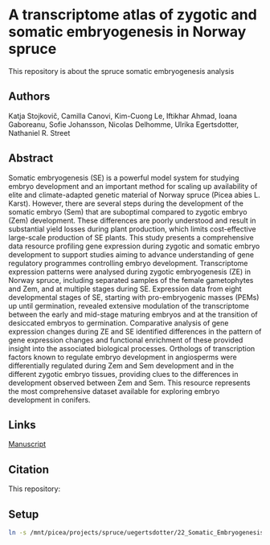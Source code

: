 # A transcriptome atlas of zygotic and somatic embryogenesis in Norway spruce

This repository is about the spruce somatic embryogenesis analysis

## Authors
Katja Stojkovič, Camilla Canovi, Kim-Cuong Le, Iftikhar Ahmad, Ioana Gaboreanu, Sofie Johansson, Nicolas Delhomme, Ulrika Egertsdotter, Nathaniel R. Street

## Abstract

Somatic embryogenesis (SE) is a powerful model system for studying embryo development and an important method for scaling up availability of elite and climate-adapted genetic material of Norway spruce (Picea abies L. Karst). However, there are several steps during the development of the somatic embryo (Sem) that are suboptimal compared to zygotic embryo (Zem) development. These differences are poorly understood and result in substantial yield losses during plant production, which limits cost-effective large-scale production of SE plants. This study presents a comprehensive data resource profiling gene expression during zygotic and somatic embryo development to support studies aiming to advance understanding of gene regulatory programmes controlling embryo development. Transcriptome expression patterns were analysed during zygotic embryogenesis (ZE) in Norway spruce, including separated samples of the female gametophytes and Zem, and at multiple stages during SE. Expression data from eight developmental stages of SE, starting with pro-embryogenic masses (PEMs) up until germination, revealed extensive modulation of the transcriptome between the early and mid-stage maturing embryos and at the transition of desiccated embryos to germination. Comparative analysis of gene expression changes during ZE and SE identified differences in the pattern of gene expression changes and functional enrichment of these provided insight into the associated biological processes. Orthologs of transcription factors known to regulate embryo development in angiosperms were differentially regulated during Zem and Sem development and in the different zygotic embryo tissues, providing clues to the differences in development observed between Zem and Sem. This resource represents the most comprehensive dataset available for exploring embryo development in conifers.

## Links

[Manuscript](https://doi.org/10.1111/tpj.17087])

## Citation

This repository: 

## Setup

```bash
ln -s /mnt/picea/projects/spruce/uegertsdotter/22_Somatic_Embryogenesis_Project data
```
